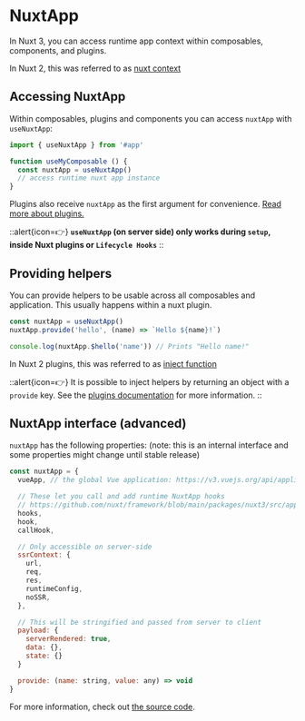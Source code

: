 # NuxtApp

In Nuxt 3, you can access runtime app context within composables, components, and plugins.

In Nuxt 2, this was referred to as [nuxt context](https://nuxtjs.org/docs/internals-glossary/context#the-context)

## Accessing NuxtApp

Within composables, plugins and components you can access `nuxtApp` with `useNuxtApp`:

```js
import { useNuxtApp } from '#app'

function useMyComposable () {
  const nuxtApp = useNuxtApp()
  // access runtime nuxt app instance
}
```

Plugins also receive `nuxtApp` as the first argument for convenience. [Read more about plugins.](/docs/directory-structure/plugins)

::alert{icon=👉}
**`useNuxtApp` (on server side) only works during `setup`, inside Nuxt plugins or `Lifecycle Hooks`**
::

## Providing helpers

You can provide helpers to be usable across all composables and application. This usually happens within a nuxt plugin.

```js
const nuxtApp = useNuxtApp()
nuxtApp.provide('hello', (name) => `Hello ${name}!`)

console.log(nuxtApp.$hello('name')) // Prints "Hello name!"
```

In Nuxt 2 plugins, this was referred to as [inject function](https://nuxtjs.org/docs/directory-structure/plugins#inject-in-root--context)

::alert{icon=👉}
It is possible to inject helpers by returning an object with a `provide` key. See the [plugins documentation](/docs/directory-structure/plugins) for more information.
::

## NuxtApp interface (advanced)

`nuxtApp` has the following properties: (note: this is an internal interface and some properties might change until stable release)

```js
const nuxtApp = {
  vueApp, // the global Vue application: https://v3.vuejs.org/api/application-api.html

  // These let you call and add runtime NuxtApp hooks
  // https://github.com/nuxt/framework/blob/main/packages/nuxt3/src/app/nuxt.ts#L18
  hooks,
  hook,
  callHook,

  // Only accessible on server-side
  ssrContext: {
    url,
    req,
    res,
    runtimeConfig,
    noSSR,
  },

  // This will be stringified and passed from server to client
  payload: {
    serverRendered: true,
    data: {},
    state: {}
  }

  provide: (name: string, value: any) => void
}
```

For more information, check out [the source code](https://github.com/nuxt/framework/blob/main/packages/nuxt3/src/app/nuxt.ts#L28-L53).

